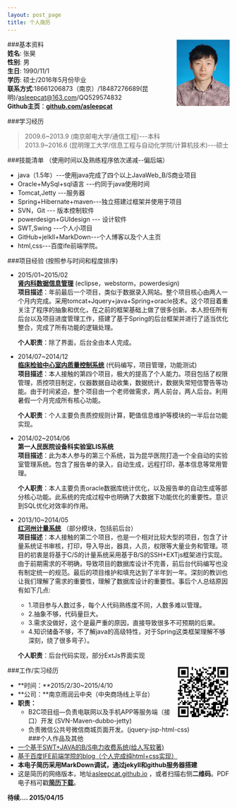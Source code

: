 ```yaml
---
layout: post_page
title: 个人简历
---                          
```

<img src="/img/zh/zh.jpg" align ="right" style="width:120px;height:150px;"/>               
                        
###基本资料                              
**姓名**: 张昊               
**性别**: 男               
**生日**: 1990/11/1               
**学历**: 硕士/2016年5月份毕业            
**联系方式**:18661206873（南京）/18487276689(昆明)/asleepcat@163.com/QQ529574832             
**Github主页**：<strong><a href="https://github.com/asleepcat" target="_blank">github.com/asleepcat</a></strong>                    

###学习经历     
>2009.6~2013.9 (南京邮电大学/通信工程)---本科        
2013.9~2016.6 (昆明理工大学/信息工程与自动化学院/计算机技术)---硕士       

###技能清单       （使用时间以及熟练程序依次递减--偏后端）        
- java（1.5年）---使用java完成了四个以上JavaWeb_B/S商业项目         
- Oracle+MySql+sql语言 ---约同于java使用时间
- Tomcat,Jetty ---服务器
- Spring+Hibernate+maven---独立搭建过框架并使用于项目
- SVN，Git --- 版本控制软件
- powerdesign+GUIdesign --- 设计软件
- SWT,Swing ---个人小项目
- GitHub+jelkll+MarkDown---个人博客以及个人主页
- html,css---百度ife前端学院。              

###项目经验       (按照参与时间和程度排序)         
- 2015/01~2015/02      
	[**肾内科数据信息管理**](/xmjs/xm-shen.html)   (eclipse，webstorm，powerdesign)                
	**项目描述**：年前最后一个项目，类似于数据录入网站。整个项目核心由两人一个月内完成。采用tomcat+Jquery+java+Spring+oracle技术。这个项目着重关注了程序的抽象和优化，在之前的框架基础上做了很多创新。本人担任所有后台以及项目进度管理工作，搭建了基于Spring的后台框架并进行了适当优化整合，完成了所有功能的逻辑处理。      

	**个人职责**：除了界面，后台全由本人完成。  
- 2014/07~2014/12      
	[**临床检验中心室内质量控制系统**](/xmjs/xm-qc.html)            (代码编写，项目管理，功能测试)    
	**项目描述**：本人接触的第四个项目，极大的提高了个人能力。项目包括了权限管理，质控项目制定，仪器数据自动收集，数据统计，数据失常短信警告等功能。由于时间紧迫，整个项目由一个老师做需求，两人前台，两人后台。利用暑假一个月完成所有核心功能。       

	**个人职责**：个人主要负责质控规则计算，靶值信息维护等模块的一半后台功能实现。         
-  2014/02~2014/06        
   **第一人民医院设备科实验室LIS系统**     
	**项目描述**：此为本人参与的第三个系统，旨为昆华医院打造一个全自动的实验室管理系统。包含了报告单的录入，自动生成，远程打印，基本信息等常用管理。             

	**个人职责**：本人主要负责oracle数据库统计优化，以及报告单的自动生成等部分核心功能。此系统的完成过程中也明确了大数据下功能优化的重要性。意识到SQL优化对效率的作用。    
-  2013/10~2014/05            
    [**红河州计量系统**](/xmjs/xm-jlglxt.html)       （部分模块，包括前后台）            
	**项目描述**：本人接触的第二个项目，也是一个相对比较大型的项目，包含了计量系统证书审核，打印，导入导出，器具，人员，权限等大量业务和管理。项目的初衷是将基于C/S的计量系统采用基于B/S的SSH+EXTjs框架进行实现。由于前期需求的不明确，导致项目的数据库设计不完善，前后台代码编写也没有制定统一的规范。最后的项目维护和填充达到了半年到一年。深刻的教训也让我们理解了需求的重要性，理解了数据库设计的重要性。事后个人总结原因有如下几点:
	- 1.项目参与人数过多，每个人代码熟练度不同，人数多难以管理。
	- 2.抽象不够，代码量巨大。      
	- 3.需求没做好，这个是最严重的原因，直接导致很多不可预期的后果。       
	- 4.知识储备不够，不了解java的高级特性，对于Spring这类框架理解不够深刻，绕了很多弯子）。            

	**个人职责**：后台代码实现，部分ExtJs界面实现          
                
<img src="/img/zh/200.png" align ="right" style="width:120px;height:120px;"/>              

###工作/实习经历
- **时间：**2015/2/30~2015/4/10    
- **公司：**南京雨润云中央（中央商场线上平台）                 
- **职责：**      
	 - B2C项目组—负责电联网以及手机APP等服务端（接口）开发 (SVN-Maven-dubbo-jetty)                    
	 - 负责微信公共号微信商城页面开发。(jquery-jsp-html-css)       
###个人作品及其他           
- [一个基于SWT+JAVA的B/S电力收费系统(给人写软著)](/xmjs/xm-etms.html)
- [基于百度IFE前端学院的blog（个人完成纯html+css实现）](/asleepcat/index.html)
- **本电子简历采用MarkDown调试，通过jekyll和github服务器搭建**    
- 这是简历的网络版本，地址[asleepcat.github.io](http://asleepcat.github.io) ，或者扫描右侧**二维码**。PDF电子档可戳<strong><a href="/img/zhanghao-resume.pdf" target="_blank">简历下载</a></strong>。        



                        
    
**待续.... 2015/04/15**

